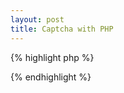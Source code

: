 ```yaml
---
layout: post
title: Captcha with PHP
---
```


{% highlight php %}
<?

# captcha.php
# generates a session-based key and graphical representation
# Author: Christophe VG

session_start();

# configuration
$height = 40;
$width  = 150;
$size   = 16;
$angle  = 5;
$left = 25;
$top = 30;
$font   = './fonts/ARIAL.TTF';
$chars  = "abcdefghijklmnopqrstuvwxyzABCDEFGHIJKLMNOPQRSTUVWXYZ0123456789";
$length = 5;

# construct key string
$key = '';
for($i=0; $i<$length; $i++ ) {
 $char = substr( $chars, rand(1, strlen($chars))-1, 1 );
 $key .= "$char ";
}

# store key in session
$_SESSION['captcha'] = str_replace( ' ', '', $key );

header("Content-type: image/png");
$im = imagecreate($width, $height);

$background_color = imagecolorallocate($im, 255, 255, 255);
$text_color = imagecolorallocate($im, 233, 14, 91);

imagerectangle($im, 0,0, $width-1, $height-1, $text_color);
imagettftext($im, $size, $angle, $left, $top, $text_color, $font, $key);

imagepng($im);
imagedestroy($im); 

?>
{% endhighlight %}
